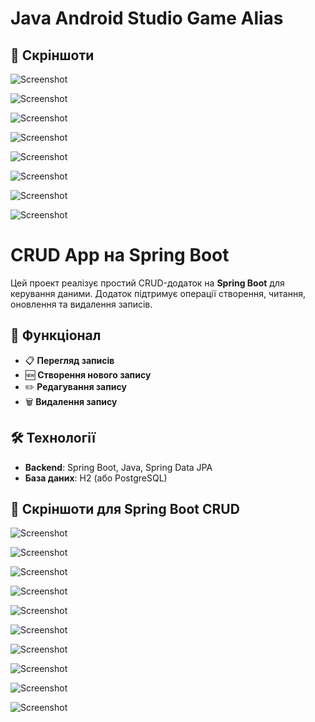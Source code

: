 # Java Android Studio Game Alias 

## 📸 Скріншоти

   ![Screenshot](Android_screenshots/1.png)
   
   ![Screenshot](Android_screenshots/2.png)
   
   ![Screenshot](Android_screenshots/3.png)
   
   ![Screenshot](Android_screenshots/4.png)
   
   ![Screenshot](Android_screenshots/5.png)
   
   ![Screenshot](Android_screenshots/6.png)
   
   ![Screenshot](Android_screenshots/7.png)
   
   ![Screenshot](Android_screenshots/8.png)

# CRUD App на Spring Boot
Цей проект реалізує простий CRUD-додаток на **Spring Boot** для керування даними. Додаток підтримує операції створення, читання, оновлення та видалення записів.

## 🚀 Функціонал

- 📋 **Перегляд записів**
- 🆕 **Створення нового запису**
- ✏️ **Редагування запису**
- 🗑️ **Видалення запису**

## 🛠 Технології

- **Backend**: Spring Boot, Java, Spring Data JPA
- **База даних**: H2 (або PostgreSQL)

## 📸 Скріншоти для Spring Boot CRUD

   ![Screenshot](SpringBoot_screenshots/1.png)
   
   ![Screenshot](SpringBoot_screenshots/2.png)
   
   ![Screenshot](SpringBoot_screenshots/3.png)
   
   ![Screenshot](SpringBoot_screenshots/4.png)
   
   ![Screenshot](SpringBoot_screenshots/5.png)
   
   ![Screenshot](SpringBoot_screenshots/6.png)
   
   ![Screenshot](SpringBoot_screenshots/7.png)
   
   ![Screenshot](SpringBoot_screenshots/8.png)
   
   ![Screenshot](SpringBoot_screenshots/9.png)
   
   ![Screenshot](SpringBoot_screenshots/10.png)
